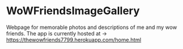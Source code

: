 # WoWFriendsImageGallery
Webpage for memorable photos and descriptions of me and my wow friends. 
The app is currently hosted at -> https://thewowfriends7799.herokuapp.com/home.html

